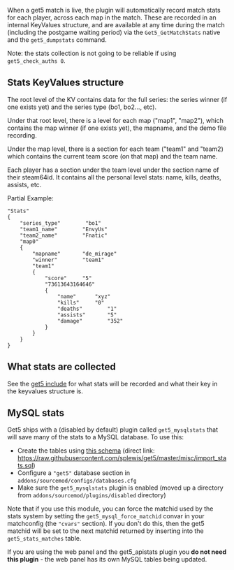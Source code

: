 When a get5 match is live, the plugin will automatically record match stats for each player, across each map in the match. These are recorded in an internal KeyValues structure, and are available at any time during the match (including the postgame waiting period) via the ``Get5_GetMatchStats`` native and the ``get5_dumpstats`` command.

Note: the stats collection is not going to be reliable if using ``get5_check_auths 0``. 

## Stats KeyValues structure
The root level of the KV contains data for the full series: the series winner (if one exists yet) and the series type (bo1, bo2..., etc).

Under that root level, there is a level for each map ("map1", "map2"), which contains the map winner (if one exists yet), the mapname, and the demo file recording.

Under the map level, there is a section for each team ("team1" and "team2) which contains the current team score (on that map) and the team name.

Each player has a section under the team level under the section name of their steam64id. It contains all the personal level stats: name, kills, deaths, assists, etc.

Partial Example:
```
"Stats"
{
	"series_type"        "bo1"
	"team1_name"        "EnvyUs"
	"team2_name"        "Fnatic"
	"map0"
	{
		"mapname"		"de_mirage"
		"winner"		"team1"
		"team1"
		{
			"score"		"5"
			"73613643164646"
			{
				"name"		"xyz"
				"kills"		"0"
				"deaths"		"1"
				"assists"		"5"
				"damage"		"352"
			}
		}
	}
}
```

## What stats are collected
See the [get5 include](https://github.com/splewis/get5/blob/master/scripting/include/get5.inc#L160) for what stats will be recorded and what their key in the keyvalues structure is.

## MySQL stats

Get5 ships with a (disabled by default) plugin called ``get5_mysqlstats`` that will save many of the stats to a MySQL database. To use this:
- Create the tables using [this schema](https://github.com/splewis/get5/blob/master/misc/import_stats.sql) (direct link: https://raw.githubusercontent.com/splewis/get5/master/misc/import_stats.sql)
- Configure a ``"get5"`` database section in ``addons/sourcemod/configs/databases.cfg``
- Make sure the ``get5_mysqlstats`` plugin is enabled (moved up a directory from ``addons/sourcemod/plugins/disabled`` directory)

Note that if you use this module, you can force the matchid used by the stats system by setting the ``get5_mysql_force_matchid`` convar in your matchconfig (the ``"cvars"`` section). If you don't do this, then the get5 matchid will be set to the next matchid returned by inserting into the ``get5_stats_matches`` table.

If you are using the web panel and the get5_apistats plugin you **do not need this plugin** - the web panel has its own MySQL tables being updated.
